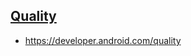 ## [Quality](https://developer.android.com/quality/sitemap.xml)

- https://developer.android.com/quality